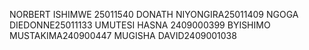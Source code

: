 NORBERT ISHIMWE 25011540
DONATH NIYONGIRA25011409
NGOGA DIEDONNE25011133
UMUTESI HASNA 2409000399
BYISHIMO MUSTAKIMA240900447
MUGISHA DAVID2409001038
